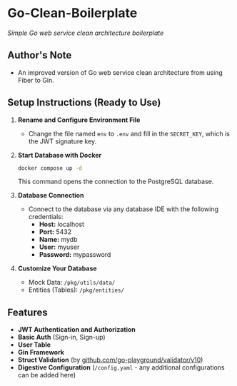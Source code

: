# Go-Clean-Boilerplate

*Simple Go web service clean architecture boilerplate*

## Author's Note
- An improved version of Go web service clean architecture from using Fiber to Gin.

## Setup Instructions (Ready to Use)

1. **Rename and Configure Environment File**
    - Change the file named `env` to `.env` and fill in the `SECRET_KEY`, which is the JWT signature key.

2. **Start Database with Docker**
    ```sh
    docker compose up -d
    ```
    This command opens the connection to the PostgreSQL database.

3. **Database Connection**
    - Connect to the database via any database IDE with the following credentials:
      - **Host:** localhost
      - **Port:** 5432
      - **Name:** mydb
      - **User:** myuser
      - **Password:** mypassword

4. **Customize Your Database**
    - Mock Data: `/pkg/utils/data/`
    - Entities (Tables): `/pkg/entities/`

## Features

- **JWT Authentication and Authorization**
- **Basic Auth** (Sign-in, Sign-up)
- **User Table**
- **Gin Framework**
- **Struct Validation** (by [github.com/go-playground/validator/v10](https://github.com/go-playground/validator))
- **Digestive Configuration** (`/config.yaml` - any additional configurations can be added here)
